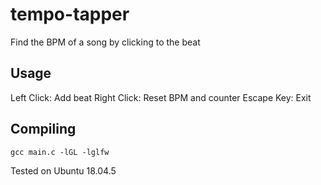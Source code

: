 # tempo-tapper
Find the BPM of a song by clicking to the beat

## Usage
Left Click: Add beat
Right Click: Reset BPM and counter
Escape Key: Exit

## Compiling
```
gcc main.c -lGL -lglfw
```
Tested on Ubuntu 18.04.5
